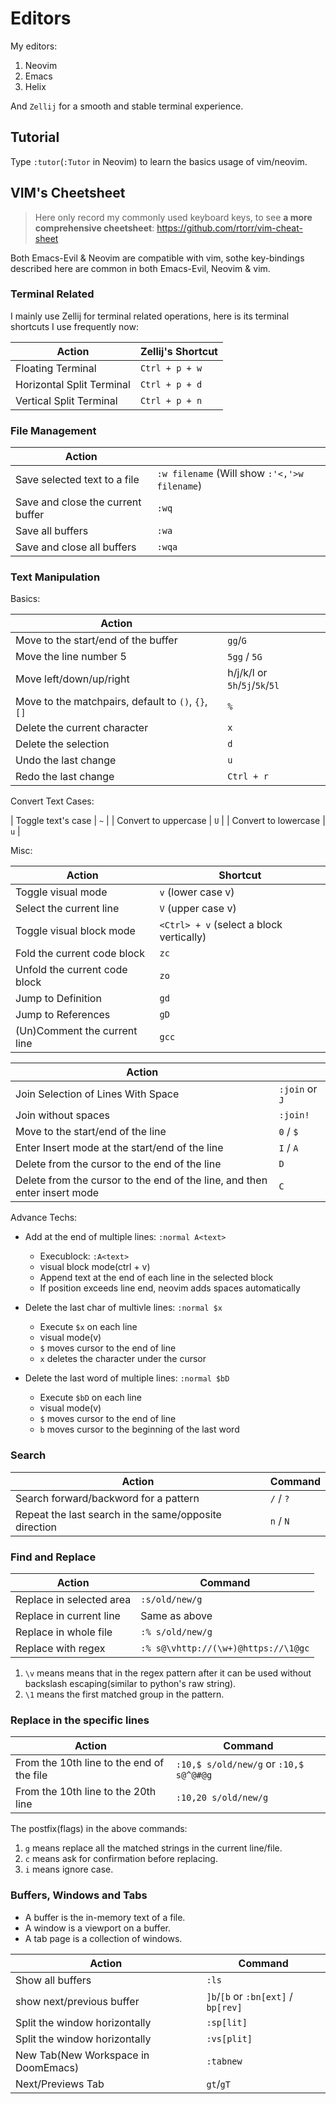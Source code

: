 # Editors

My editors:

1. Neovim
2. Emacs
3. Helix

And `Zellij` for a smooth and stable terminal experience.

## Tutorial

Type `:tutor`(`:Tutor` in Neovim) to learn the basics usage of vim/neovim.

## VIM's Cheetsheet

> Here only record my commonly used keyboard keys, to see **a more comprehensive cheetsheet**: <https://github.com/rtorr/vim-cheat-sheet>

Both Emacs-Evil & Neovim are compatible with vim, sothe key-bindings described here are common in both Emacs-Evil, Neovim & vim.

### Terminal Related

I mainly use Zellij for terminal related operations, here is its terminal shortcuts I use frequently now:

| Action                    | Zellij's Shortcut |
| ------------------------- | ----------------- |
| Floating Terminal         | `Ctrl + p + w`    |
| Horizontal Split Terminal | `Ctrl + p + d`    |
| Vertical Split Terminal   | `Ctrl + p + n`    |

### File Management

| Action                            |                                              |
| --------------------------------- | -------------------------------------------- |
| Save selected text to a file      | `:w filename` (Will show `:'<,'>w filename`) |
| Save and close the current buffer | `:wq`                                        |
| Save all buffers                  | `:wa`                                        |
| Save and close all buffers        | `:wqa`                                       |

### Text Manipulation

Basics:

| Action                                              |                                |
| --------------------------------------------------- | ------------------------------ |
| Move to the start/end of the buffer                 | `gg`/`G`                       |
| Move the line number 5                              | `5gg` / `5G`                   |
| Move left/down/up/right                             | h/j/k/l or `5h`/`5j`/`5k`/`5l` |
| Move to the matchpairs, default to `()`, `{}`, `[]` | `%`                            |
| Delete the current character                        | `x`                            |
| Delete the selection                                | `d`                            |
| Undo the last change                                | `u`                            |
| Redo the last change                                | `Ctrl + r`                     |

Convert Text Cases:

| Toggle text's case | `~` |
| Convert to uppercase | `U` |
| Convert to lowercase | `u` |

Misc:

| Action                        | Shortcut                                 |
| ----------------------------- | ---------------------------------------- |
| Toggle visual mode            | `v` (lower case v)                       |
| Select the current line       | `V` (upper case v)                       |
| Toggle visual block mode      | `<Ctrl> + v` (select a block vertically) |
| Fold the current code block   | `zc`                                     |
| Unfold the current code block | `zo`                                     |
| Jump to Definition            | `gd`                                     |
| Jump to References            | `gD`                                     |
| (Un)Comment the current line  | `gcc`                                    |

| Action                                                                    |                |
| ------------------------------------------------------------------------- | -------------- |
| Join Selection of Lines With Space                                        | `:join` or `J` |
| Join without spaces                                                       | `:join!`       |
| Move to the start/end of the line                                         | `0` / `$`      |
| Enter Insert mode at the start/end of the line                            | `I` / `A`      |
| Delete from the cursor to the end of the line                             | `D`            |
| Delete from the cursor to the end of the line, and then enter insert mode | `C`            |

Advance Techs:

- Add at the end of multiple lines: `:normal A<text>`

  - Execublock: `:A<text>`
  - visual block mode(ctrl + v)
  - Append text at the end of each line in the selected block
  - If position exceeds line end, neovim adds spaces automatically

- Delete the last char of multivle lines: `:normal $x`

  - Execute `$x` on each line
  - visual mode(v)
  - `$` moves cursor to the end of line
  - `x` deletes the character under the cursor

- Delete the last word of multiple lines: `:normal $bD`
  - Execute `$bD` on each line
  - visual mode(v)
  - `$` moves cursor to the end of line
  - `b` moves cursor to the beginning of the last word

### Search

| Action                                                | Command   |
| ----------------------------------------------------- | --------- |
| Search forward/backword for a pattern                 | `/` / `?` |
| Repeat the last search in the same/opposite direction | `n` / `N` |

### Find and Replace

| Action                   | Command                             |
| ------------------------ | ----------------------------------- |
| Replace in selected area | `:s/old/new/g`                      |
| Replace in current line  | Same as above                       |
| Replace in whole file    | `:% s/old/new/g`                    |
| Replace with regex       | `:% s@\vhttp://(\w+)@https://\1@gc` |

1. `\v` means means that in the regex pattern after it can be used without backslash escaping(similar to python's raw string).
2. `\1` means the first matched group in the pattern.

### Replace in the specific lines

| Action                                    | Command                                |
| ----------------------------------------- | -------------------------------------- |
| From the 10th line to the end of the file | `:10,$ s/old/new/g` or `:10,$ s@^@#@g` |
| From the 10th line to the 20th line       | `:10,20 s/old/new/g`                   |

The postfix(flags) in the above commands:

1. `g` means replace all the matched strings in the current line/file.
2. `c` means ask for confirmation before replacing.
3. `i` means ignore case.

### Buffers, Windows and Tabs

- A buffer is the in-memory text of a file.
- A window is a viewport on a buffer.
- A tab page is a collection of windows.

| Action                              | Command                             |
| ----------------------------------- | ----------------------------------- |
| Show all buffers                    | `:ls`                               |
| show next/previous buffer           | `]b`/`[b` or `:bn[ext]` / `bp[rev]` |
| Split the window horizontally       | `:sp[lit]`                               |
| Split the window horizontally       | `:vs[plit]`                              |
| New Tab(New Workspace in DoomEmacs) | `:tabnew`                           |
| Next/Previews Tab                   | `gt`/`gT`                           |

